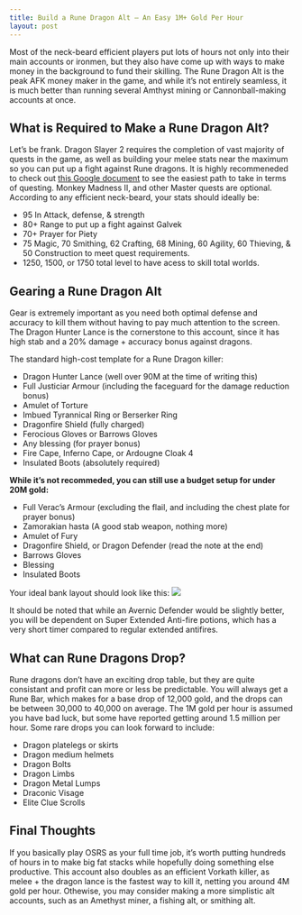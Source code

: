 ```yaml
---
title: Build a Rune Dragon Alt – An Easy 1M+ Gold Per Hour
layout: post
---
```


Most of the neck-beard efficient players put lots of hours not only into their main accounts or ironmen, but they also have come up with ways to make money in the background to fund their skilling. The Rune Dragon Alt is the peak AFK money maker in the game, and while it’s not entirely seamless, it is much better than running several Amthyst mining or Cannonball-making accounts at once.

## What is Required to Make a Rune Dragon Alt?

Let’s be frank. Dragon Slayer 2 requires the completion of vast majority of quests in the game, as well as building your melee stats near the maximum so you can put up a fight against Rune dragons. It is highly recommeneded to check out [this Google document]() to see the easiest path to take in terms of questing. Monkey Madness II, and other Master quests are optional.
According to any efficient neck-beard, your stats should ideally be:
- 95 In Attack, defense, & strength
- 80+ Range to put up a fight against Galvek
- 70+ Prayer for Piety
- 75 Magic, 70 Smithing, 62 Crafting, 68 Mining, 60 Agility, 60 Thieving, & 50 Construction to meet quest requirements.
- 1250, 1500, or 1750 total level to have acess to skill total worlds.

## Gearing a Rune Dragon Alt

Gear is extremely important as you need both optimal defense and accuracy to kill them without having to pay much attention to the screen. The Dragon Hunter Lance is the cornerstone to this account, since it has high stab and a 20% damage + accuracy bonus against dragons.

The standard high-cost template for a Rune Dragon killer:
- Dragon Hunter Lance (well over 90M at the time of writing this)
- Full Justiciar Armour (including the faceguard for the damage reduction bonus)
- Amulet of Torture
- Imbued Tyrannical Ring or Berserker Ring 
- Dragonfire Shield (fully charged)
- Ferocious Gloves or Barrows Gloves
- Any blessing (for prayer bonus)
- Fire Cape, Inferno Cape, or Ardougne Cloak 4
- Insulated Boots (absolutely required)

**While it’s not recommeded, you can still use a budget setup for under 20M gold:**
- Full Verac’s Armour (excluding the flail, and including the chest plate for prayer bonus)
- Zamorakian hasta (A good stab weapon, nothing more)
- Amulet of Fury
- Dragonfire Shield, or Dragon Defender (read the note at the end)
- Barrows Gloves
- Blessing
- Insulated Boots

Your ideal bank layout should look like this:
![](https://i.redd.it/f7cv1wfk9ip41.png)

It should be noted that while an Avernic Defender would be slightly better, you will be dependent on Super Extended Anti-fire potions, which has a very short timer compared to regular extended antifires.

## What can Rune Dragons Drop?

Rune dragons don’t have an exciting drop table, but they are quite consistant and profit can more or less be predictable. You will always get a Rune Bar, which makes for a base drop of 12,000 gold, and the drops can be between 30,000 to 40,000 on average. The 1M gold per hour is assumed you have bad luck, but some have reported getting around 1.5 million per hour.
Some rare drops you can look forward to include:
- Dragon platelegs or skirts
- Dragon medium helmets
- Dragon Bolts
- Dragon Limbs
- Dragon Metal Lumps
- Draconic Visage
- Elite Clue Scrolls

## Final Thoughts

If you basically play OSRS as your full time job, it’s worth putting hundreds of hours in to make big fat stacks while hopefully doing something else productive. This account also doubles as an efficient Vorkath killer, as melee + the dragon lance is the fastest way to kill it, netting you around 4M gold per hour.
Othewise, you may consider making a more simplistic alt accounts, such as an Amethyst miner, a fishing alt, or smithing alt.
